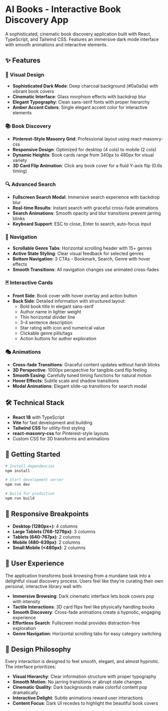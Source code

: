 # AI Books - Interactive Book Discovery App

A sophisticated, cinematic book discovery application built with React, TypeScript, and Tailwind CSS. Features an immersive dark mode interface with smooth animations and interactive elements.

## ✨ Features

### 🎨 **Visual Design**
- **Sophisticated Dark Mode**: Deep charcoal background (#0a0a0a) with vibrant book covers
- **Cinematic Interface**: Glass morphism effects with backdrop blur
- **Elegant Typography**: Clean sans-serif fonts with proper hierarchy
- **Amber Accent Colors**: Single elegant accent color for interactive elements

### 📚 **Book Discovery**
- **Pinterest-Style Masonry Grid**: Professional layout using react-masonry-css
- **Responsive Design**: Optimized for desktop (4 cols) to mobile (2 cols)
- **Dynamic Heights**: Book cards range from 340px to 480px for visual variety
- **3D Card Flip Animation**: Click any book cover for a fluid Y-axis flip (0.6s timing)

### 🔍 **Advanced Search**
- **Fullscreen Search Modal**: Immersive search experience with backdrop blur
- **Real-time Results**: Instant search with graceful cross-fade animations
- **Search Animations**: Smooth opacity and blur transitions prevent jarring blinks
- **Keyboard Support**: ESC to close, Enter to search, auto-focus input

### 🧭 **Navigation**
- **Scrollable Genre Tabs**: Horizontal scrolling header with 15+ genres
- **Active State Styling**: Clear visual feedback for selected genres
- **Bottom Navigation**: 3 CTAs - Bookmark, Search, Genre with hover effects
- **Smooth Transitions**: All navigation changes use animated cross-fades

### 🃏 **Interactive Cards**
- **Front Side**: Book cover with hover overlay and action button
- **Back Side**: Detailed information with structured layout:
  - Bold book title in elegant sans-serif
  - Author name in lighter weight
  - Thin horizontal divider line
  - 3-4 sentence description
  - Star rating with icon and numerical value
  - Clickable genre pills/tags
  - Action buttons for author exploration

### 🎭 **Animations**
- **Cross-fade Transitions**: Graceful content updates without harsh blinks
- **3D Perspective**: 1000px perspective for tangible card flip feeling
- **Smooth Easing**: Carefully tuned timing functions for natural motion
- **Hover Effects**: Subtle scale and shadow transitions
- **Modal Animations**: Elegant slide-up transitions for search modal

## 🛠️ **Technical Stack**

- **React 18** with TypeScript
- **Vite** for fast development and building
- **Tailwind CSS** for utility-first styling
- **react-masonry-css** for Pinterest-style layouts
- Custom CSS for 3D transforms and animations

## 🚀 **Getting Started**

```bash
# Install dependencies
npm install

# Start development server
npm run dev

# Build for production
npm run build
```

## 📱 **Responsive Breakpoints**

- **Desktop (1280px+)**: 4 columns
- **Large Tablets (768-1279px)**: 3 columns  
- **Tablets (640-767px)**: 2 columns
- **Mobile (480-639px)**: 2 columns
- **Small Mobile (<480px)**: 2 columns

## 🎯 **User Experience**

The application transforms book browsing from a mundane task into a delightful visual discovery process. Users feel like they're curating their own personal, interactive library wall with:

- **Immersive Browsing**: Dark cinematic interface lets book covers pop with intensity
- **Tactile Interactions**: 3D card flips feel like physically handling books
- **Smooth Discovery**: Cross-fade animations create a hypnotic, engaging experience
- **Effortless Search**: Fullscreen modal provides distraction-free exploration
- **Genre Navigation**: Horizontal scrolling tabs for easy category switching

## 🎨 **Design Philosophy**

Every interaction is designed to feel smooth, elegant, and almost hypnotic. The interface prioritizes:

- **Visual Hierarchy**: Clear information structure with proper typography
- **Smooth Motion**: No jarring transitions or abrupt state changes
- **Cinematic Quality**: Dark backgrounds make colorful content pop dramatically
- **Interactive Delight**: Subtle animations reward user interactions
- **Content Focus**: Dark UI recedes to highlight the beautiful book covers
